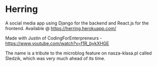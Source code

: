 # Herring
A social media app using Django for the backend and React.js for the frontend.
Available @ https://herring.herokuapp.com/

Made with Justin of CodingForEnterpreneurs - https://www.youtube.com/watch?v=f1R_bykXHGE

The name is a tribute to the microblog feature on nasza-klasa.pl called Śledzik, which was very much ahead of its time.